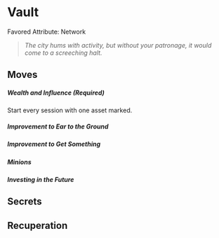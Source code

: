# Vault
Favored Attribute: Network

>*The city hums with activity, but without your patronage, it would come to a screeching halt.*


## Moves
##### Wealth and Influence (Required)
Start every session with one asset marked.

##### Improvement to Ear to the Ground

##### Improvement to Get Something

##### Minions

##### Investing in the Future


## Secrets
## Recuperation